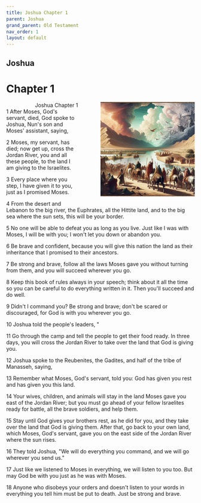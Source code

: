 ```yaml
---
title: Joshua Chapter 1
parent: Joshua
grand_parent: Old Testament
nav_order: 1
layout: default
---
```


## Joshua

# Chapter 1

<div style="clear: both; text-align: right;">
    <div style="max-width: 50%; height: auto; float: right; margin: 0 0 10px 10px; padding-left: 10%;">
        <img src="/assets/Image/Joshua/500/1.jpg" alt="Joshua Chapter 1" class="chapter-image">
    </div>
    <figcaption style="font-size: 14px; text-align: right;">Joshua Chapter 1</figcaption>
</div>
1 After Moses, God's servant, died, God spoke to Joshua, Nun's son and Moses' assistant, saying,

2 Moses, my servant, has died; now get up, cross the Jordan River, you and all these people, to the land I am giving to the Israelites.

3 Every place where you step, I have given it to you, just as I promised Moses.

4 From the desert and Lebanon to the big river, the Euphrates, all the Hittite land, and to the big sea where the sun sets, this will be your border.

5 No one will be able to defeat you as long as you live. Just like I was with Moses, I will be with you; I won't let you down or abandon you.

6 Be brave and confident, because you will give this nation the land as their inheritance that I promised to their ancestors.

7 Be strong and brave, follow all the laws Moses gave you without turning from them, and you will succeed wherever you go.

8 Keep this book of rules always in your speech; think about it all the time so you can be careful to do everything written in it. Then you'll succeed and do well.

9 Didn't I command you? Be strong and brave; don't be scared or discouraged, for God is with you wherever you go.

10 Joshua told the people's leaders, "

11 Go through the camp and tell the people to get their food ready. In three days, you will cross the Jordan River to take over the land that God is giving you.

12 Joshua spoke to the Reubenites, the Gadites, and half of the tribe of Manasseh, saying,

13 Remember what Moses, God's servant, told you: God has given you rest and has given you this land.

14 Your wives, children, and animals will stay in the land Moses gave you east of the Jordan River; but you must go ahead of your fellow Israelites ready for battle, all the brave soldiers, and help them.

15 Stay until God gives your brothers rest, as he did for you, and they take over the land that God is giving them. After that, go back to your own land, which Moses, God's servant, gave you on the east side of the Jordan River where the sun rises.

16 They told Joshua, "We will do everything you command, and we will go wherever you send us."

17 Just like we listened to Moses in everything, we will listen to you too. But may God be with you just as he was with Moses.

18 Anyone who disobeys your orders and doesn't listen to your words in everything you tell him must be put to death. Just be strong and brave.


